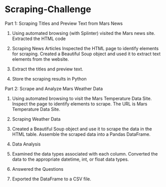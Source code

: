 # Scraping-Challenge
Part 1: Scraping Titles and Preview Text from Mars News
1. Using automated browsing (with Splinter)  visited the Mars news site. Extracted the HTML code 

2. Scraping News Articles
    Inspected the HTML page to identify elements for scraping. Created a Beautiful Soup object and used it to extract text elements from the website.
3. Extract the titles and preview text.
4. Store the scraping results in Python 

Part 2: Scrape and Analyze Mars Weather Data
1. Using automated browsing to visit the Mars Temperature Data Site. Inspect the page to identify elements to scrape. The URL is Mars Temperature Data Site.

2. Scraping Weather Data
3. Created a Beautiful Soup object and use it to scrape the data in the HTML table. Assemble the scraped data into a Pandas DataFrame.

4. Data Analysis
5. Examined the data types associated with each column. Converted the data to the appropriate datetime, int, or float data types.

6. Answered the Questions
7. Exported the DataFrame to a CSV file.
